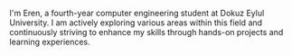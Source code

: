 I'm Eren, a fourth-year computer engineering student at Dokuz Eylul University. I am actively exploring various areas within this field and continuously striving to enhance my skills through hands-on projects and learning experiences.
